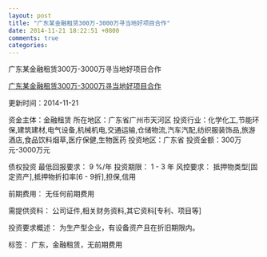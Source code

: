 ```yaml
---
layout: post
title: "广东某金融租赁300万-3000万寻当地好项目合作"
date: 2014-11-21 18:22:51 +0800
comments: true
categories: 
---
```

广东某金融租赁300万-3000万寻当地好项目合作

[广东某金融租赁300万-3000万寻当地好项目合作](http://zijin.trjcn.com/detail_247431.html)

更新时间：2014-11-21

资金主体：金融租赁
所在地区：广东省广州市天河区
投资行业：化学化工,节能环保,建筑建材,电气设备,机械机电,交通运输,仓储物流,汽车汽配,纺织服装饰品,旅游酒店,食品饮料烟草,医疗保健,生物医药
投资地区：广东省
投资金额：300万元-3000万元

债权投资
最低回报要求：
                            9 %/年
                                                                                投资期限：
                            1 - 3 年
                                                                                                                                        风控要求：
                            抵押物类型[固定资产],抵押物折扣率[6 - 9折],担保,信用

前期费用：
无任何前期费用

需提供资料：
公司证件,相关财务资料,其它资料[专利、项目等]

投资要求概述：
为生产型企业，有设备资产且在折旧期限内。

标签：
广东，金融租赁，无前期费用

